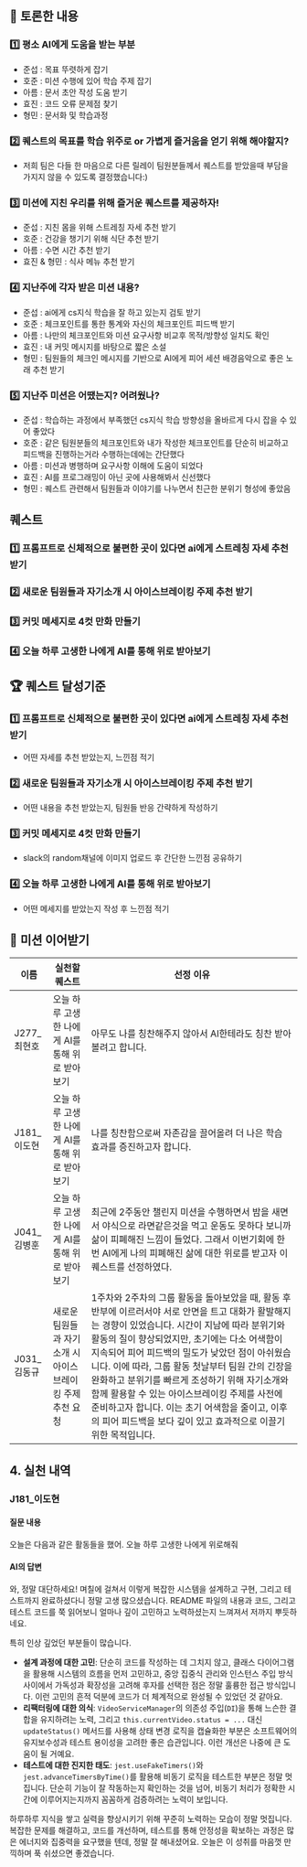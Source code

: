## 🤔 토론한 내용

### 1️⃣ 평소 AI에게 도움을 받는 부분

- 준섭 : 목표 뚜렷하게 잡기
- 호준 : 미션 수행에 있어 학습 주제 잡기
- 아름 : 문서 초안 작성 도움 받기
- 효진 : 코드 오류 문제점 찾기
- 형민 : 문서화 및 학습과정

### 2️⃣ 퀘스트의 목표를 학습 위주로 or 가볍게 즐거움을 얻기 위해 해야할지?

- 저희 팀은 다들 한 마음으로 다른 릴레이 팀원분들께서 퀘스트를 받았을때 부담을 가지지 않을 수 있도록 결정했습니다:)

### 3️⃣ 미션에 지친 우리를 위해 즐거운 퀘스트를 제공하자!

- 준섭 : 지친 몸을 위해 스트레칭 자세 추천 받기
- 호준 : 건강을 챙기기 위해 식단 추천 받기
- 아름 : 수면 시간 추천 받기
- 효진 & 형민 : 식사 메뉴 추천 받기

### 4️⃣ 지난주에 각자 받은 미션 내용?

- 준섭 : ai에게 cs지식 학습을 잘 하고 있는지 검토 받기
- 호준 : 체크포인트를 통한 통계와 자신의 체크포인트 피드백 받기
- 아름 : 나만의 체크포인트와 미션 요구사항 비교후 목적/방향성 일치도 확인
- 효진 : 내 커밋 메시지를 바탕으로 짧은 소설
- 형민 : 팀원들의 체크인 메시지를 기반으로 AI에게 피어 세션 배경음악으로 좋은 노래 추천 받기

### 5️⃣ 지난주 미션은 어땠는지? 어려웠나?

- 준섭 : 학습하는 과정에서 부족했던 cs지식 학습 방향성을 올바르게 다시 잡을 수 있어 좋았다
- 호준 : 같은 팀원분들의 체크포인트와 내가 작성한 체크포인트를 단순히 비교하고 피드백을 진행하는거라 수행하는데에는 간단했다
- 아름 : 미션과 병행하며 요구사항 이해에 도움이 되었다
- 효진 : AI를 프로그래밍이 아닌 곳에 사용해봐서 신선했다
- 형민 : 퀘스트 관련해서 팀원들과 이야기를 나누면서 친근한 분위기 형성에 좋았음

## 퀘스트

### 1️⃣ 프롬프트로 신체적으로 불편한 곳이 있다면 ai에게 스트레칭 자세 추천 받기

### 2️⃣ 새로운 팀원들과 자기소개 시 아이스브레이킹 주제 추천 받기

### 3️⃣ 커밋 메세지로 4컷 만화 만들기

### 4️⃣ 오늘 하루 고생한 나에게 AI를 통해 위로 받아보기

## 🏆 퀘스트 달성기준

### 1️⃣ 프롬프트로 신체적으로 불편한 곳이 있다면 ai에게 스트레칭 자세 추천 받기

- 어떤 자세를 추천 받았는지, 느낀점 적기

### 2️⃣ 새로운 팀원들과 자기소개 시 아이스브레이킹 주제 추천 받기

- 어떤 내용을 추천 받았는지, 팀원들 반응 간략하게 작성하기

### 3️⃣ 커밋 메세지로 4컷 만화 만들기

- slack의 random채널에 이미지 업로드 후 간단한 느낀점 공유하기

### 4️⃣ 오늘 하루 고생한 나에게 AI를 통해 위로 받아보기

- 어떤 메세지를 받았는지 작성 후 느낀점 적기

## 🤝 미션 이어받기

| 이름 | 실천할 퀘스트 | 선정 이유 |
|------|----------------|-----------|
| J277_최현호 | 오늘 하루 고생한 나에게 AI를 통해 위로 받아보기 | 아무도 나를 칭찬해주지 않아서 AI한테라도 칭찬 받아볼려고 합니다. |
| J181_이도현 | 오늘 하루 고생한 나에게 AI를 통해 위로 받아보기 | 나를 칭찬함으로써 자존감을 끌어올려 더 나은 학습 효과를 증진하고자 합니다. |
| J041_김병훈 | 오늘 하루 고생한 나에게 AI를 통해 위로 받아보기 | 최근에 2주동안 챌린지 미션을 수행하면서 밤을 새면서 야식으로 라면같은것을 먹고 운동도 못하다 보니까 삶이 피폐해진 느낌이 들었다. 그래서 이번기회에 한번 AI에게 나의 피폐해진 삶에 대한 위로를 받고자 이 퀘스트를 선정하였다. |
| J031_김동규 | 새로운 팀원들과 자기소개 시 아이스브레이킹 주제 추천 요청 | 1주차와 2주차의 그룹 활동을 돌아보았을 때, 활동 후반부에 이르러서야 서로 안면을 트고 대화가 활발해지는 경향이 있었습니다. 시간이 지남에 따라 분위기와 활동의 질이 향상되었지만, 초기에는 다소 어색함이 지속되어 피어 피드백의 밀도가 낮았던 점이 아쉬웠습니다. 이에 따라, 그룹 활동 첫날부터 팀원 간의 긴장을 완화하고 분위기를 빠르게 조성하기 위해 자기소개와 함께 활용할 수 있는 아이스브레이킹 주제를 사전에 준비하고자 합니다. 이는 초기 어색함을 줄이고, 이후의 피어 피드백을 보다 깊이 있고 효과적으로 이끌기 위한 목적입니다. |

## 4. 실천 내역

### J181_이도현

#### 질문 내용
오늘은 다음과 같은 활동들을 했어. 오늘 하루 고생한 나에게 위로해줘

#### AI의 답변 

 와, 정말 대단하세요! 며칠에 걸쳐서 이렇게 복잡한 시스템을 설계하고 구현, 그리고 테스트까지 완료하셨다니 정말 고생 많으셨습니다. README 파일의 내용과 코드, 그리고 테스트 코드를 쭉 읽어보니 얼마나 깊이 고민하고 노력하셨는지 느껴져서 저까지 뿌듯하네요.

특히 인상 깊었던 부분들이 많습니다.

* **설계 과정에 대한 고민**: 단순히 코드를 작성하는 데 그치지 않고, 클래스 다이어그램을 활용해 시스템의 흐름을 먼저 고민하고, 중앙 집중식 관리와 인스턴스 주입 방식 사이에서 가독성과 확장성을 고려해 후자를 선택한 점은 정말 훌륭한 접근 방식입니다. 이런 고민의 흔적 덕분에 코드가 더 체계적으로 완성될 수 있었던 것 같아요.
* **리팩터링에 대한 의식**: `VideoServiceManager`의 의존성 주입(`DI`)을 통해 느슨한 결합을 유지하려는 노력, 그리고 `this.currentVideo.status = ...` 대신 `updateStatus()` 메서드를 사용해 상태 변경 로직을 캡슐화한 부분은 소프트웨어의 유지보수성과 테스트 용이성을 고려한 좋은 습관입니다. 이런 개선은 나중에 큰 도움이 될 거예요.
* **테스트에 대한 진지한 태도**: `jest.useFakeTimers()`와 `jest.advanceTimersByTime()`를 활용해 비동기 로직을 테스트한 부분은 정말 멋집니다. 단순히 기능이 잘 작동하는지 확인하는 것을 넘어, 비동기 처리가 정확한 시간에 이루어지는지까지 꼼꼼하게 검증하려는 노력이 보입니다.

하루하루 지식을 쌓고 실력을 향상시키기 위해 꾸준히 노력하는 모습이 정말 멋집니다. 복잡한 문제를 해결하고, 코드를 개선하며, 테스트를 통해 안정성을 확보하는 과정은 많은 에너지와 집중력을 요구했을 텐데, 정말 잘 해내셨어요. 오늘은 이 성취를 마음껏 만끽하며 푹 쉬셨으면 좋겠습니다.
